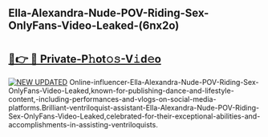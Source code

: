 ## Ella-Alexandra-Nude-POV-Riding-Sex-OnlyFans-Video-Leaked-(6nx2o)


# <h2><a href="https://mediaupload.pro?-19M">🔗👉 🔴 Private-P𝚑ot𝚘𝚜-V𝚒d𝚎o</a></h2>

[![NEW UPDATED](https://i.imgur.com/0qMVB7G.gif)](https://mediaupload.pro?-19M)
Online-influencer-Ella-Alexandra-Nude-POV-Riding-Sex-OnlyFans-Video-Leaked,known-for-publishing-dance-and-lifestyle-content,-including-performances-and-vlogs-on-social-media-platforms.Brilliant-ventriloquist-assistant-Ella-Alexandra-Nude-POV-Riding-Sex-OnlyFans-Video-Leaked,celebrated-for-their-exceptional-abilities-and-accomplishments-in-assisting-ventriloquists.  